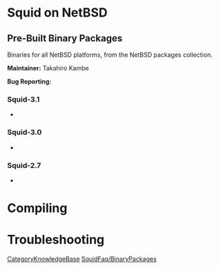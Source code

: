 # Squid on NetBSD

## Pre-Built Binary Packages

Binaries for all NetBSD platforms, from the NetBSD packages collection.

**Maintainer:** Takahiro Kambe

**Bug Reporting:** [](http://www.netbsd.org/support/query-pr.html)

### Squid-3.1

  - [](ftp://ftp.netbsd.org/pub/NetBSD/packages/pkgsrc/www/squid31/README.html)

### Squid-3.0

  - [](ftp://ftp.netbsd.org/pub/NetBSD/packages/pkgsrc/www/squid30/README.html)

### Squid-2.7

  - [](ftp://ftp.netbsd.org/pub/NetBSD/packages/pkgsrc/www/squid27/README.html)

# Compiling

# Troubleshooting

[CategoryKnowledgeBase](https://wiki.squid-cache.org/KnowledgeBase/NetBSD/CategoryKnowledgeBase#)
[SquidFaq/BinaryPackages](https://wiki.squid-cache.org/KnowledgeBase/NetBSD/SquidFaq/BinaryPackages#)

